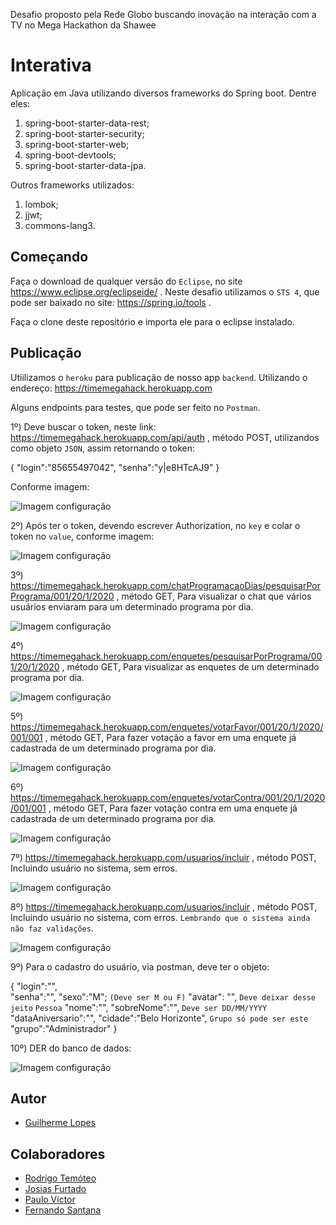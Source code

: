 Desafio proposto pela Rede Globo buscando inovação na interação com a TV no Mega Hackathon da Shawee

# Interativa

Aplicação em Java utilizando diversos frameworks do Spring boot. Dentre eles:

1) spring-boot-starter-data-rest;
2) spring-boot-starter-security;
3) spring-boot-starter-web;
4) spring-boot-devtools;
5) spring-boot-starter-data-jpa.

Outros frameworks utilizados:

1) lombok;
2) jjwt;
3) commons-lang3.

## Começando

Faça o download de qualquer versão do ```Eclipse```, no site https://www.eclipse.org/eclipseide/ . Neste desafio utilizamos o ```STS 4```, que pode ser baixado no site: https://spring.io/tools .

Faça o clone deste repositório e importa ele para o eclipse instalado.

## Publicação

Utiilizamos o ```heroku``` para publicação de nosso app ```backend```. Utilizando o endereço: https://timemegahack.herokuapp.com

Alguns endpoints para testes, que pode ser feito no ```Postman```. 

1º) Deve buscar o token, neste link: https://timemegahack.herokuapp.com/api/auth , método POST, utilizandos como objeto ```JSON```, assim retornando o token:

{
	"login":"85655497042",
	"senha":"y|e8HTcAJ9"
}

Conforme imagem:

![Imagem configuração](/img/login_token.png)

2º) Após ter o token, devendo escrever Authorization, no ```key``` e colar o token no ```value```, conforme imagem:

![Imagem configuração](/img/token.png)

3º) https://timemegahack.herokuapp.com/chatProgramacaoDias/pesquisarPorPrograma/001/20/1/2020 , método GET, Para visualizar o chat que vários usuários enviaram para um determinado programa por dia.

![Imagem configuração](/img/chat.png)

4º) https://timemegahack.herokuapp.com/enquetes/pesquisarPorPrograma/001/20/1/2020 , método GET, Para visualizar as enquetes de um determinado programa por dia.

![Imagem configuração](/img/consulta_enquete.png)

5º) https://timemegahack.herokuapp.com/enquetes/votarFavor/001/20/1/2020/001/001 , método GET, Para fazer votação a favor em uma enquete já cadastrada de um determinado programa por dia.

![Imagem configuração](/img/votar_favor.png)

6º) https://timemegahack.herokuapp.com/enquetes/votarContra/001/20/1/2020/001/001 , método GET, Para fazer votação contra em uma enquete já cadastrada de um determinado programa por dia.

![Imagem configuração](/img/votar_contra.png)

7º) https://timemegahack.herokuapp.com/usuarios/incluir , método POST, Incluindo usuário no sistema, sem erros.

![Imagem configuração](/img/usuario_ok.png)

8º) https://timemegahack.herokuapp.com/usuarios/incluir , método POST, Incluindo usuário no sistema, com erros. ```Lembrando que o sistema ainda não faz validações```.

![Imagem configuração](/img/usuario_erro.png)

9º) Para o cadastro do usuário, via postman, deve ter o objeto:

{
	"login":"",<br>
	"senha":"",
	"sexo":"M"; ```(Deve ser M ou F)```
	"avatar": "", ```Deve deixar desse jeito```
	```Pessoa```
	"nome":"",
	"sobreNome":"",
	```Deve ser DD/MM/YYYY```
	"dataAniversario":"",
	"cidade":"Belo Horizonte",
	```Grupo só pode ser este```
	"grupo":"Administrador"
} 

10º) DER do banco de dados:

![Imagem configuração](/img/banco_dados.png)


## Autor

- [Guilherme Lopes](https://github.com/guilhermecostalopes)

## Colaboradores

- [Rodrigo Temóteo](https://github.com/rodrigoatemoteo)
- [Josias Furtado](https://github.com/josiasfurtado)
- [Paulo Victor](https://github.com/paulovictorBraw)
- [Fernando Santana](https://github.com/NandoSantana)

